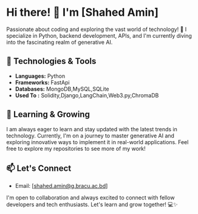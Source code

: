 # Hi there! 👋 I'm [Shahed Amin]

Passionate about coding and exploring the vast world of technology! 🚀 I specialize in Python, backend development, APIs, and I'm currently diving into the fascinating realm of generative AI.

## 🔧 Technologies & Tools
- **Languages:** Python
- **Frameworks:** FastApi
- **Databases:** MongoDB,MySQL,SQLite
- **Used To :** Solidity,Django,LangChain,Web3.py,ChromaDB

## 🌱 Learning & Growing
I am always eager to learn and stay updated with the latest trends in technology. Currently, I'm on a journey to master generative AI and exploring innovative ways to implement it in real-world applications.
Feel free to explore my repositories to see more of my work!

## 📫 Let's Connect

- Email: [shahed.amin@g.bracu.ac.bd]

I'm open to collaboration and always excited to connect with fellow developers and tech enthusiasts. Let's learn and grow together! 💻✨
